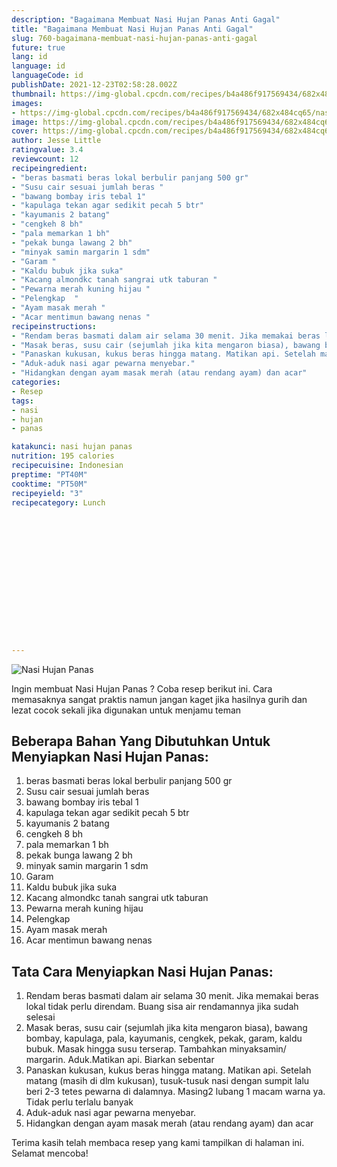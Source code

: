 ```yaml
---
description: "Bagaimana Membuat Nasi Hujan Panas Anti Gagal"
title: "Bagaimana Membuat Nasi Hujan Panas Anti Gagal"
slug: 760-bagaimana-membuat-nasi-hujan-panas-anti-gagal
future: true
lang: id
language: id
languageCode: id
publishDate: 2021-12-23T02:58:28.002Z 
thumbnail: https://img-global.cpcdn.com/recipes/b4a486f917569434/682x484cq65/nasi-hujan-panas-foto-resep-utama.png
images:
- https://img-global.cpcdn.com/recipes/b4a486f917569434/682x484cq65/nasi-hujan-panas-foto-resep-utama.png
image: https://img-global.cpcdn.com/recipes/b4a486f917569434/682x484cq65/nasi-hujan-panas-foto-resep-utama.png
cover: https://img-global.cpcdn.com/recipes/b4a486f917569434/682x484cq65/nasi-hujan-panas-foto-resep-utama.png
author: Jesse Little
ratingvalue: 3.4
reviewcount: 12
recipeingredient:
- "beras basmati beras lokal berbulir panjang 500 gr"
- "Susu cair sesuai jumlah beras "
- "bawang bombay iris tebal 1"
- "kapulaga tekan agar sedikit pecah 5 btr"
- "kayumanis 2 batang"
- "cengkeh 8 bh"
- "pala memarkan 1 bh"
- "pekak bunga lawang 2 bh"
- "minyak samin margarin 1 sdm"
- "Garam "
- "Kaldu bubuk jika suka"
- "Kacang almondkc tanah sangrai utk taburan "
- "Pewarna merah kuning hijau "
- "Pelengkap  "
- "Ayam masak merah "
- "Acar mentimun bawang nenas "
recipeinstructions:
- "Rendam beras basmati dalam air selama 30 menit. Jika memakai beras lokal tidak perlu direndam. Buang sisa air rendamannya jika sudah selesai"
- "Masak beras, susu cair (sejumlah jika kita mengaron biasa), bawang bombay, kapulaga, pala, kayumanis, cengkek, pekak, garam, kaldu bubuk. Masak hingga susu terserap. Tambahkan minyaksamin/ margarin. Aduk.Matikan api. Biarkan sebentar"
- "Panaskan kukusan, kukus beras hingga matang. Matikan api. Setelah matang (masih di dlm kukusan), tusuk-tusuk nasi dengan sumpit lalu beri 2-3 tetes pewarna di dalamnya. Masing2 lubang 1 macam warna ya. Tidak perlu terlalu banyak"
- "Aduk-aduk nasi agar pewarna menyebar."
- "Hidangkan dengan ayam masak merah (atau rendang ayam) dan acar"
categories:
- Resep
tags:
- nasi
- hujan
- panas

katakunci: nasi hujan panas 
nutrition: 195 calories
recipecuisine: Indonesian
preptime: "PT40M"
cooktime: "PT50M"
recipeyield: "3"
recipecategory: Lunch


     
    
    
    
    
    
    
    
    
    
    
      
    
---
```



![Nasi Hujan Panas](https://img-global.cpcdn.com/recipes/b4a486f917569434/682x484cq65/nasi-hujan-panas-foto-resep-utama.png)

Ingin membuat Nasi Hujan Panas ? Coba resep berikut ini. Cara memasaknya sangat praktis namun jangan kaget jika hasilnya gurih dan lezat cocok sekali jika digunakan untuk menjamu teman

<!--inarticleads1-->

## Beberapa Bahan Yang Dibutuhkan Untuk Menyiapkan Nasi Hujan Panas:

1. beras basmati beras lokal berbulir panjang 500 gr
1. Susu cair sesuai jumlah beras 
1. bawang bombay iris tebal 1
1. kapulaga tekan agar sedikit pecah 5 btr
1. kayumanis 2 batang
1. cengkeh 8 bh
1. pala memarkan 1 bh
1. pekak bunga lawang 2 bh
1. minyak samin margarin 1 sdm
1. Garam 
1. Kaldu bubuk jika suka
1. Kacang almondkc tanah sangrai utk taburan 
1. Pewarna merah kuning hijau 
1. Pelengkap  
1. Ayam masak merah 
1. Acar mentimun bawang nenas 



<!--inarticleads2-->

## Tata Cara Menyiapkan Nasi Hujan Panas:

1. Rendam beras basmati dalam air selama 30 menit. Jika memakai beras lokal tidak perlu direndam. Buang sisa air rendamannya jika sudah selesai
1. Masak beras, susu cair (sejumlah jika kita mengaron biasa), bawang bombay, kapulaga, pala, kayumanis, cengkek, pekak, garam, kaldu bubuk. Masak hingga susu terserap. Tambahkan minyaksamin/ margarin. Aduk.Matikan api. Biarkan sebentar
1. Panaskan kukusan, kukus beras hingga matang. Matikan api. Setelah matang (masih di dlm kukusan), tusuk-tusuk nasi dengan sumpit lalu beri 2-3 tetes pewarna di dalamnya. Masing2 lubang 1 macam warna ya. Tidak perlu terlalu banyak
1. Aduk-aduk nasi agar pewarna menyebar.
1. Hidangkan dengan ayam masak merah (atau rendang ayam) dan acar




Terima kasih telah membaca resep yang kami tampilkan di halaman ini. Selamat mencoba!
